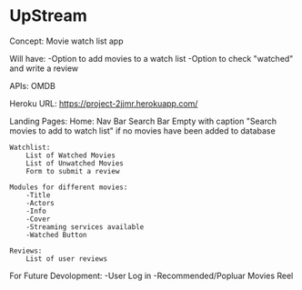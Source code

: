 # UpStream

Concept: 
Movie watch list app

Will have:
    -Option to add movies to a watch list
    -Option to check "watched" and write a review

APIs: OMDB

Heroku URL: https://project-2jjmr.herokuapp.com/

Landing Pages:
    Home:
        Nav Bar
        Search Bar
        Empty with caption "Search movies to add to watch list" if no movies have been added to database

    Watchlist:
        List of Watched Movies
        List of Unwatched Movies
        Form to submit a review

    Modules for different movies:
        -Title
        -Actors
        -Info
        -Cover
        -Streaming services available
        -Watched Button

    Reviews:
        List of user reviews

For Future Devolopment:
    -User Log in
    -Recommended/Popluar Movies Reel
